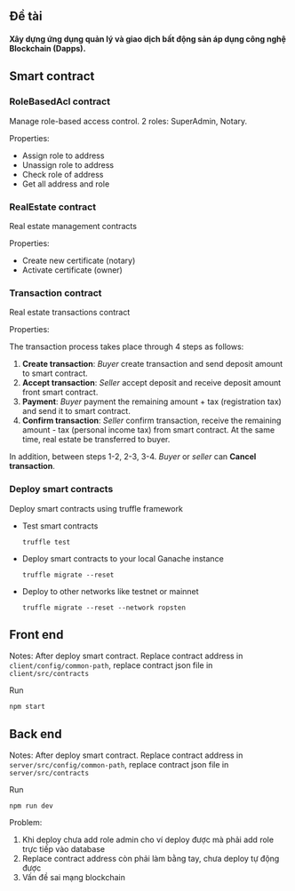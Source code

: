 ## Đề tài

#### Xây dựng ứng dụng quản lý và giao dịch bất động sản áp dụng công nghệ Blockchain (Dapps).


## Smart contract

### RoleBasedAcl contract

Manage role-based access control. 2 roles: SuperAdmin, Notary.

Properties:

- Assign role to address
- Unassign role to address
- Check role of address
- Get all address and role

### RealEstate contract

Real estate management contracts

Properties:

- Create new certificate (notary)
- Activate certificate (owner)

### Transaction contract

Real estate transactions contract

Properties:

The transaction process takes place through 4 steps as follows:

1. <b>Create transaction</b>: <i>Buyer</i> create transaction and send deposit amount to smart contract.
2. <b>Accept transaction</b>: <i>Seller</i> accept deposit and receive deposit amount front smart contract.
3. <b>Payment</b>: <i>Buyer</i> payment the remaining amount + tax (registration tax) and send it to smart contract.
4. <b>Confirm transaction</b>: <i>Seller</i> confirm transaction, receive the remaining amount - tax (personal income tax) from smart contract. At the same time, real estate be transferred to buyer.

In addition, between steps 1-2, 2-3, 3-4. <i>Buyer</i> or <i>seller</i> can <b>Cancel transaction</b>.

### Deploy smart contracts

Deploy smart contracts using truffle framework

- Test smart contracts
  ```
  truffle test
  ```
- Deploy smart contracts to your local Ganache instance
  ```
  truffle migrate --reset
  ```
- Deploy to other networks like testnet or mainnet
  ```
  truffle migrate --reset --network ropsten
  ```

## Front end

Notes: After deploy smart contract. Replace contract address in <code>client/config/common-path</code>, replace contract json file in <code>client/src/contracts</code>

Run

```
npm start
```

## Back end

Notes: After deploy smart contract. Replace contract address in <code>server/src/config/common-path</code>, replace contract json file in <code>server/src/contracts</code>

Run

```
npm run dev
```


Problem:
1. Khi deploy chưa add role admin cho ví deploy được mà phải add role trực tiếp vào database
2. Replace contract address còn phải làm bằng tay, chưa deploy tự động được
3. Vấn đề sai mạng blockchain